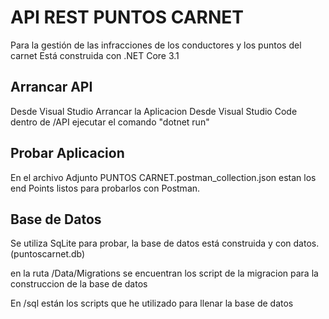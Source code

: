 # API REST PUNTOS CARNET

Para la gestión de las infracciones de los conductores y los puntos del carnet
Está construida con .NET Core 3.1

## Arrancar API

Desde Visual Studio Arrancar la Aplicacion
Desde Visual Studio Code dentro de /API ejecutar el comando "dotnet run"

## Probar Aplicacion

En el archivo Adjunto PUNTOS CARNET.postman_collection.json estan los end Points listos para probarlos con Postman.

## Base de Datos

Se utiliza SqLite para probar, la base de datos está construida y con datos. (puntoscarnet.db)

en la ruta /Data/Migrations se encuentran los script de la migracion para la construccion de la base de datos

En /sql están los scripts que he utilizado para llenar la base de datos